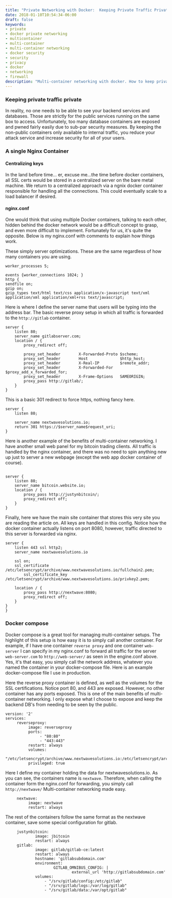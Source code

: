 ```yaml
---
title: "Private Networking with Docker:  Keeping Private Traffic Private"
date: 2018-01-10T10:54:34-06:00
draft: false
keywords:
- private
- docker private networking
- multicontainer
- multi-container
- multi-container networking
- docker security
- security
- privacy
- docker
- networking
- firewall
description: "Multi-container networking with docker. How to keep private data private."
---
```


### Keeping private traffic private

In reality, no one needs to be able to see your backend services and databases. Those are strictly for the public services running on the same box to access. Unfortunately, too many database containers are exposed and pwned fairly easily due to sub-par security measures. By keeping the non-public containers only available to internal traffic, you reduce your attack service and increase security for all of your users.

### A single Nginx Container

#### Centralizing keys
In the land before time... er, excuse me...the time before docker containers, all SSL certs would be stored in a centralized server on the bare metal machine. We return to a centralized approach via a ngnix docker container responsible for handling all the connections. This could eventually scale to a load balancer if desired. 

#### nginx.conf

One would think that using multiple Docker containers, talking to each other, hidden behind the docker network would be a difficult concept to grasp, and even more difficult to implement. Fortunately for us, it's quite the opposite. Below is my nginx.conf with comments to explain how things work.


These simply server optimizations. These are the same regardless of how many containers you are using.
~~~~~ 
worker_processes 5;

events {worker_connections 1024; }
http {
sendfile on;
gzip on;
gzip_types text/html text/css application/x-javascript text/xml application/xml application/xml+rss text/javascript;
~~~~~

Here is where I define the server name that users will be typing into the address bar. The basic reverse proxy setup in which all traffic is forwarded to the `http://gitlab` container.  
~~~~~
server {
    listen 80;
    server_name gitlabserver.com;
    location / {
        proxy_redirect off;
        
        proxy_set_header        X-Forwarded-Proto $scheme;
        proxy_set_header        Host              $http_host;
        proxy_set_header        X-Real-IP         $remote_addr;
        proxy_set_header        X-Forwarded-For   $proxy_add_x_forwarded_for;
        proxy_set_header        X-Frame-Options   SAMEORIGIN;
        proxy_pass http://gitlab/;
    }
}
~~~~~
This is a basic 301 redirect to force https, nothing fancy here.
~~~~~
server {
    listen 80;

    server_name nextwavesolutions.io;
    return 301 https://$server_name$request_uri;
}
~~~~~
Here is another example of the benefits of multi-container networking. I have another small web panel for my bitcoin trading clients. All traffic is handled by the nginx container, and there was no need to spin anything new up just to server a new webpage (except the web app docker container of course). 
~~~~~

server { 
    listen 80;
    server_name bitcoin.website.io;
    location / {
        proxy_pass http://justynbitcoin/;
        proxy_redirect off;
    }
}
~~~~~
Finally, here we have the main site container that stores this very site you are reading the article on. All keys are handled in this config. Notice how the docker container actually listens on port 8080, however, traffic directed to this server is forwarded via nginx. 

~~~~~
server {
    listen 443 ssl http2;
    server_name nextwavesolutions.io
    
    ssl on;    
    ssl_certificate         /etc/letsencrypt/archive/www.nextwavesolutions.io/fullchain2.pem;
        ssl_certificate_key     /etc/letsencrypt/archive/www.nextwavesolutions.io/privkey2.pem;

    location / {
        proxy_pass http://nextwave:8080;
        proxy_redirect off;
    }
}
}
~~~~~

### Docker compose
Docker compose is a great tool for managing multi-container setups. The highlight of this setup is how easy it is to simply call another container. For example, if I have one container `reverse proxy` and one container `web-server` I can specify in my nginx.conf to forward all traffic for the server `web-server.com` to `http://web-server/` as seen in the engine.conf above. Yes, it's that easy, you simply call the network address, whatever you named the container in your docker-compose file. Here is an example docker-compose file I use in production.


Here the reverse proxy container is defined, as well as the volumes for the SSL certifications. Notice port 80, and 443 are exposed. However, no other container has any ports exposed. This is one of the main benefits of multi-container networking. I only expose what I choose to expose and keep the backend DB's from needing to be seen by the public.
~~~~~
version: '2'
services:
     reverseproxy:
          image: reverseproxy
          ports:
               - "80:80"
               - "443:443"
          restart: always
          volumes:
               - "/etc/letsencrypt/archive/www.nextwavesolutions.io:/etc/letsencrypt/archive/www.nextwavesolutions.io"
          privileged: true
~~~~~

Here I define my container holding the data for nextwavesolutions.io. As you can see, the containers name is `nextwave`. Therefore, when calling the container form the nginx.conf for forwarding, you simply call `http://nextwave/` Multi-container networking made easy.
~~~~~
     nextwave:
          image: nextwave
          restart: always
~~~~~
The rest of the containers follow the same format as the nextwave container, save some special configuration for gitlab.
~~~~~
     justynbitcoin:
             image: jbitcoin
             restart: always
     gitlab:
             image: gitlab/gitlab-ce:latest
             restart: always
             hostname: 'gitlabsubdomain.com'
             environment:
                     GITLAB_OMNIBUS_CONFIG: |
                             external_url 'http://gitlabsubdomain.com'
             volumes:
                 - "/srv/gitlab/config:/etc/gitlab"
                 - "/srv/gitlab/logs:/var/log/gitlab"
                 - "/srv/gitlab/data:/var/opt/gitlab"
~~~~~

